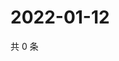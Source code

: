 # 2022-01-12

共 0 条

<!-- BEGIN WEIBO -->
<!-- 最后更新时间 Wed Jan 12 2022 00:14:03 GMT+0800 (China Standard Time) -->

<!-- END WEIBO -->
